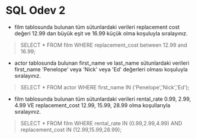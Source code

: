 # SQL Odev 2

- film tablosunda bulunan tüm sütunlardaki verileri replacement cost değeri 12.99 dan büyük eşit ve 16.99 küçük olma koşuluyla sıralayınız.

>SELECT * FROM film WHERE replacement_cost between 12.99 and 16.99;


- actor tablosunda bulunan first_name ve last_name sütunlardaki verileri first_name 'Penelope' veya 'Nick' veya 'Ed' değerleri olması koşuluyla sıralayınız.

>SELECT * FROM actor WHERE first_name IN ('Penelope','Nick','Ed');


-  film tablosunda bulunan tüm sütunlardaki verileri rental_rate 0.99, 2.99, 4.99 VE replacement_cost 12.99, 15.99, 28.99 olma koşullarıyla sıralayınız. 

>SELECT * FROM film WHERE rental_rate IN (0.99,2.99,4.99) AND replacement_cost IN (12.99,15.99,28.99);
